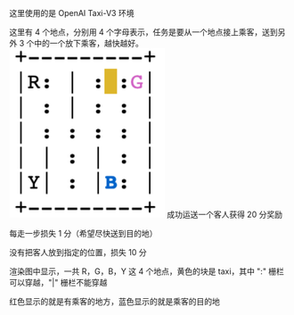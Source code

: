 这里使用的是 OpenAI Taxi-V3 环境

这里有 4 个地点，分别用 4 个字母表示，任务是要从一个地点接上乘客，送到另外 3 个中的一个放下乘客，越快越好。
![img.png](img.png)
成功运送一个客人获得 20 分奖励

每走一步损失 1 分（希望尽快送到目的地）

没有把客人放到指定的位置，损失 10 分

渲染图中显示，一共 R，G，B，Y 这 4 个地点，黄色的块是 taxi，其中 ":" 栅栏可以穿越，"|" 栅栏不能穿越

红色显示的就是有乘客的地方，蓝色显示的就是乘客的目的地